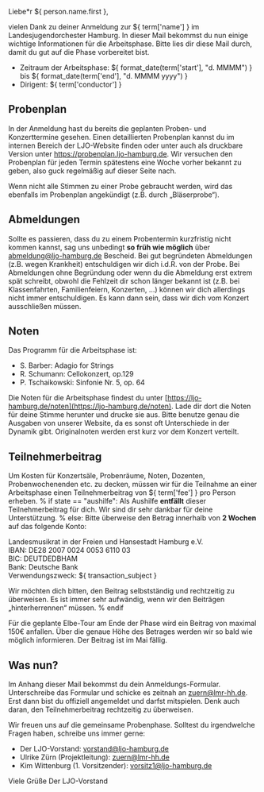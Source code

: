 Liebe\*r ${ person.name.first },

vielen Dank zu deiner Anmeldung zur ${ term['name'] } im Landesjugendorchester
Hamburg. In dieser Mail bekommst du nun einige wichtige Informationen für die
Arbeitsphase. Bitte lies dir diese Mail durch, damit du gut auf die Phase
vorbereitet bist.

- Zeitraum der Arbeitsphase: ${ format_date(term['start'], "d. MMMM") }
  bis ${ format_date(term['end'], "d. MMMM yyyy") }
- Dirigent: ${ term['conductor'] }

## Probenplan
In der Anmeldung hast du bereits die geplanten Proben- und Konzerttermine gesehen.
Einen detaillierten Probenplan kannst du im internen Bereich der LJO-Website
finden oder unter auch als druckbare Version unter
https://probenplan.ljo-hamburg.de. Wir versuchen den Probenplan für jeden Termin
spätestens eine Woche vorher bekannt zu geben, also guck regelmäßig auf dieser
Seite nach.

Wenn nicht alle Stimmen zu einer Probe gebraucht werden, wird das ebenfalls im
Probenplan angekündigt (z.B. durch „Bläserprobe“).

## Abmeldungen
Sollte es passieren, dass du zu einem Probentermin kurzfristig nicht kommen
kannst, sag uns unbedingt **so früh wie möglich** über
[abmeldung@ljo-hamburg.de](mailto:abmeldung@ljo-hamburg.de) Bescheid. Bei gut
begründeten Abmeldungen (z.B. wegen Krankheit) entschuldigen wir dich i.d.R. von
der Probe. Bei Abmeldungen ohne Begründung oder wenn du die Abmeldung erst extrem
spät schreibt, obwohl die Fehlzeit dir schon länger bekannt ist (z.B. bei
Klassenfahrten, Familienfeiern, Konzerten, ...) können wir dich allerdings nicht
immer entschuldigen. Es kann dann sein, dass wir dich vom Konzert ausschließen
müssen.

## Noten
Das Programm für die Arbeitsphase ist:

- S. Barber: Adagio for Strings
- R. Schumann: Cellokonzert, op.129
- P. Tschaikowski: Sinfonie Nr. 5, op. 64

Die Noten für die Arbeitsphase findest du unter
[https://ljo-hamburg.de/noten](https://ljo-hamburg.de/noten). Lade dir dort die
Noten für deine Stimme herunter und drucke sie aus. Bitte benutze genau die
Ausgaben von unserer Website, da es sonst oft Unterschiede in der Dynamik gibt.
Originalnoten werden erst kurz vor dem Konzert verteilt.

## Teilnehmerbeitrag
Um Kosten für Konzertsäle, Probenräume, Noten, Dozenten, Probenwochenenden etc.
zu decken, müssen wir für die Teilnahme an einer Arbeitsphase einen
Teilnehmerbeitrag von ${ term['fee'] } pro Person erheben.
% if state == "aushilfe":
Als Aushilfe **entfällt** dieser Teilnehmerbeitrag für dich. Wir sind dir
sehr dankbar für deine Unterstützung.
% else:
Bitte überweise den Betrag innerhalb von **2 Wochen** auf das folgende
Konto:

Landesmusikrat in der Freien und Hansestadt Hamburg e.V.  
IBAN: DE28 2007 0024 0053 6110 03  
BIC: DEUTDEDBHAM  
Bank: Deutsche Bank  
Verwendungszweck: ${ transaction_subject }

Wir möchten dich bitten, den Beitrag selbstständig und rechtzeitig zu überweisen.
Es ist immer sehr aufwändig, wenn wir den Beiträgen „hinterherrennen“ müssen.
% endif

Für die geplante Elbe-Tour am Ende der Phase wird ein Beitrag von maximal 150€
anfallen. Über die genaue Höhe des Betrages werden wir so bald wie möglich
informieren. Der Beitrag ist im Mai fällig.

## Was nun?
Im Anhang dieser Mail bekommst du dein Anmeldungs-Formular. Unterschreibe das
Formular und schicke es zeitnah an [zuern@lmr-hh.de](mailto:zuern@lmr-hh.de). Erst
dann bist du offiziell angemeldet und darfst mitspielen. Denk auch daran, den
Teilnehmerbeitrag rechtzeitig zu überweisen.

Wir freuen uns auf die gemeinsame Probenphase. Solltest du irgendwelche Fragen
haben, schreibe uns immer gerne:

- Der LJO-Vorstand: [vorstand@ljo-hamburg.de](mailto:vorstand@ljo-hamburg.de)
- Ulrike Zürn (Projektleitung): [zuern@lmr-hh.de](mailto:zuern@lmr-hh.de)
- Kim Wittenburg (1. Vorsitzender):
  [vorsitz1@ljo-hamburg.de](mailto:vorsitz1@ljo-hamburg.de)

Viele Grüße
Der LJO-Vorstand